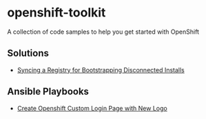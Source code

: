 # openshift-toolkit
A collection of code samples to help you get started with OpenShift

## Solutions

* [Syncing a Registry for Bootstrapping Disconnected Installs](./disconnected_registry/)

## Ansible Playbooks
* [Create Openshift Custom Login Page with New Logo](./ansible-playbook-openshift-custom-login-page/)
